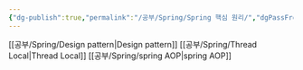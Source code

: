 ```yaml
---
{"dg-publish":true,"permalink":"/공부/Spring/Spring 핵심 원리/","dgPassFrontmatter":true,"noteIcon":""}
---
```


[[공부/Spring/Design pattern\|Design pattern]]
[[공부/Spring/Thread Local\|Thread Local]]
[[공부/Spring/spring AOP\|spring AOP]]
